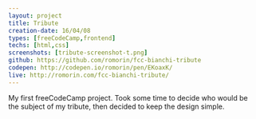 ```yaml
---
layout: project
title: Tribute
creation-date: 16/04/08
types: [freeCodeCamp,frontend]
techs: [html,css]
screenshots: [tribute-screenshot-t.png]
github: https://github.com/romorin/fcc-bianchi-tribute
codepen: http://codepen.io/romorin/pen/EKoaxK/
live: http://romorin.com/fcc-bianchi-tribute/
---
```


My first freeCodeCamp project. Took some time to decide who would be the subject
of my tribute, then decided to keep the design simple.

